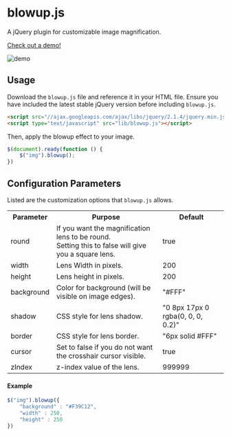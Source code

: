 blowup.js
===========

A jQuery plugin for customizable image magnification.

[Check out a demo!](http://paulkr.github.io/blowup.js)

![demo](https://raw.githubusercontent.com/paulkr/blowup.js/master/blowup.png)

Usage
-----

Download the `blowup.js` file and reference it in your HTML file. Ensure you have included the latest stable jQuery version before including `blowup.js`.

```html
<script src="//ajax.googleapis.com/ajax/libs/jquery/2.1.4/jquery.min.js"></script>
<script type="text/javascript" src="lib/blowup.js"></script>
```

Then, apply the blowup effect to your image.

```javascript
$(document).ready(function () {
    $("img").blowup();
})
```

Configuration Parameters
------------------------

Listed are the customization options that `blowup.js` allows. 

<table style="width:100%">
    <tr>
        <th>Parameter</th>
        <th>Purpose</th>
        <th>Default</th>
    <tr>
        <td>round</td>
        <td>If you want the magnification lens to be round. <br />Setting this to false will give you a square lens.</td>
        <td>true</td>
    </tr>
    <tr>
        <td>width</td>
        <td>Lens Width in pixels.</td>
        <td>200</td>
    </tr>
    <tr>
        <td>height</td>
        <td>Lens height in pixels.</td>
        <td>200</td>
    </tr>
    <tr>
        <td>background</td>
        <td>Color for background (will be visible on image edges).</td>
        <td>"#FFF"</td>
    </tr>
    <tr>
        <td>shadow</td>
        <td>CSS style for lens shadow.</td>
        <td>"0 8px 17px 0 rgba(0, 0, 0, 0.2)"</td>
    </tr>
    <tr>
        <td>border</td>
        <td>CSS style for lens border.</td>
        <td>"6px solid #FFF"</td>
    </tr>
    <tr>
        <td>cursor</td>
        <td>Set to false if you do not want the crosshair cursor visible.</td>
        <td>true</td>
    </tr>
    <tr>
        <td>zIndex</td>
        <td>z-index value of the lens.</td>
        <td>999999</td>
    </tr>
</table>

#### Example

```javascript
$("img").blowup({
    "background" : "#F39C12",
    "width" : 250,
    "height" : 250
})
```

